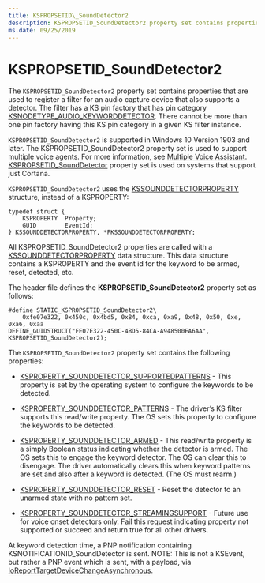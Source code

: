 ```yaml
---
title: KSPROPSETID\_SoundDetector2
description: KSPROPSETID_SoundDetector2 property set contains properties that are used to register a filter for an audio capture device that also supports a detector.
ms.date: 09/25/2019
---
```


# KSPROPSETID\_SoundDetector2

The `KSPROPSETID_SoundDetector2` property set contains properties that are used to register a filter for an audio capture device that also supports a detector. The filter has a KS pin factory that has pin category [KSNODETYPE\_AUDIO\_KEYWORDDETECTOR](ksnodetype-audio-keyworddetector.md). There cannot be more than one pin factory having this KS pin category in a given KS filter instance.

`KSPROPSETID_SoundDetector2` is supported in  Windows 10 Version 1903 and later. The KSPROPSETID_SoundDetector2 property set is used to support multiple voice agents. For more information, see [Multiple Voice Assistant](voice-activation-mva.md).  [KSPROPSETID\_SoundDetector](kspropsetid-sounddetector.md) property set is used on systems that support just Cortana.  

`KSPROPSETID_SoundDetector2` uses the [KSSOUNDDETECTORPROPERTY](/windows-hardware/drivers/ddi/ksmedia/ns-ksmedia-kssounddetectorproperty) structure, instead of a KSPROPERTY:

``` syntax
typedef struct {
    KSPROPERTY  Property;
    GUID        EventId;
} KSSOUNDDETECTORPROPERTY, *PKSSOUNDDETECTORPROPERTY;
```

All KSPROPSETID_SoundDetector2 properties are called with a [KSSOUNDDETECTORPROPERTY](/windows-hardware/drivers/ddi/ksmedia/ns-ksmedia-kssounddetectorproperty)  data structure. This data structure contains a KSPROPERTY and the event id for the keyword to be armed, reset, detected, etc.

The header file defines the **KSPROPSETID\_SoundDetector2** property set as follows:

``` syntax
#define STATIC_KSPROPSETID_SoundDetector2\
    0xfe07e322, 0x450c, 0x4bd5, 0x84, 0xca, 0xa9, 0x48, 0x50, 0xe, 0xa6, 0xaa
DEFINE_GUIDSTRUCT("FE07E322-450C-4BD5-84CA-A948500EA6AA", KSPROPSETID_SoundDetector2);
```

The `KSPROPSETID_SoundDetector2` property set contains the following properties:

- [KSPROPERTY\_SOUNDDETECTOR\_SUPPORTEDPATTERNS](ksproperty-sounddetector-supportedpatterns.md) - This property is set by the operating system to configure the keywords to be detected.

- [KSPROPERTY\_SOUNDDETECTOR\_PATTERNS](ksproperty-sounddetector-patterns.md) - The driver’s KS filter supports this read/write property. The OS sets this property to configure the keywords to be detected.

- [KSPROPERTY\_SOUNDDETECTOR\_ARMED](ksproperty-sounddetector-armed.md) - This read/write property is a simply Boolean status indicating whether the detector is armed. The OS sets this to engage the keyword detector. The OS can clear this to disengage. The driver automatically clears this when keyword patterns are set and also after a keyword is detected. (The OS must rearm.)

- [KSPROPERTY\_SOUNDDETECTOR\_RESET](ksproperty-sounddetector-reset.md) - Reset the detector to an unarmed state with no pattern set.

- [KSPROPERTY\_SOUNDDETECTOR\_STREAMINGSUPPORT](ksproperty-sounddetector-streamingsupport.md) - Future use for voice onset detectors only. Fail this request indicating property not supported or succeed and return true for all other drivers.

At keyword detection time, a PNP notification containing KSNOTIFICATIONID_SoundDetector is sent. NOTE: This is not a KSEvent, but rather a PNP event which is sent, with a payload, via [IoReportTargetDeviceChangeAsynchronous](/windows-hardware/drivers/ddi/wdm/nf-wdm-ioreporttargetdevicechangeasynchronous).
